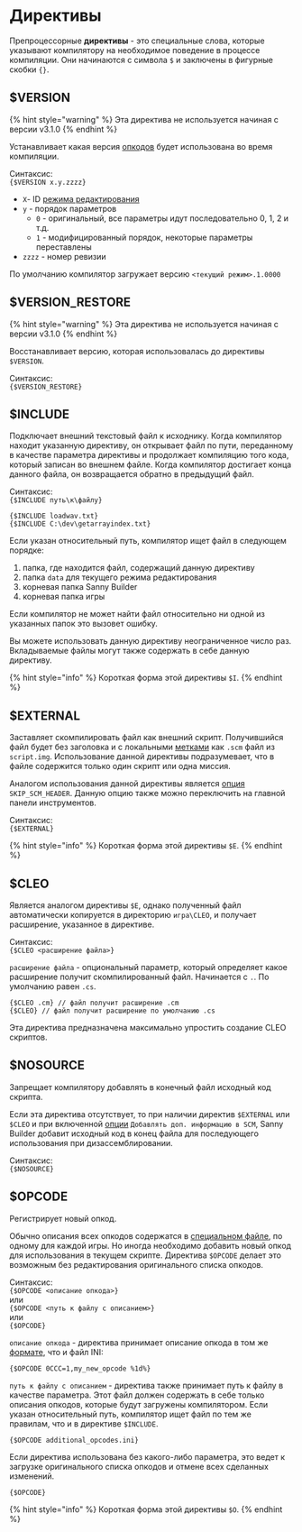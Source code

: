 # Директивы

Препроцессорные **директивы** - это специальные слова, которые указывают компилятору на необходимое поведение в процессе компиляции. Они начинаются с символа `$` и заключены в фигурные скобки `{}`.

## $VERSION

{% hint style="warning" %}
Эта директива не используется начиная с версии v3.1.0
{% endhint %}

Устанавливает какая версия [опкодов](../scm-documentation/opcodes-list-scm.ini.md) будет использована во время компиляции.

Синтаксис:  
`{$VERSION x.y.zzzz}`

* `X`- ID [режима редактирования](../edit-modes.md)
* `y` - порядок параметров
  * `0` - оригинальный, все параметры идут последовательно 0, 1, 2 и т.д.
  * `1` - модифицированный порядок, некоторые параметры переставлены
* `zzzz` - номер ревизии

По умолчанию компилятор загружает версию `<текущий режим>.1.0000`

## $VERSION\_RESTORE

{% hint style="warning" %}
Эта директива не используется начиная с версии v3.1.0
{% endhint %}

Восстанавливает версию, которая использовалась до директивы `$VERSION`.

Синтаксис:  
`{$VERSION_RESTORE}`

## $INCLUDE

Подключает внешний текстовый файл к исходнику. Когда компилятор находит указанную директиву, он открывает файл по пути, переданному в качестве параметра директивы и продолжает компиляцию того кода, который записан во внешнем файле. Когда компилятор достигает конца данного файла, он возвращается обратно в предыдущий файл.

Синтаксис:  
`{$INCLUDE путь\к\файлу}`

```text
{$INCLUDE loadwav.txt}
{$INCLUDE C:\dev\getarrayindex.txt}
```

Если указан относительный путь, компилятор ищет файл в следующем порядке:

1. папка, где находится файл, содержащий данную директиву
2. папка `data` для текущего режима редактирования
3. корневая папка Sanny Builder
4. корневая папка игры

Если компилятор не может найти файл относительно ни одной из указанных папок это вызовет ошибку.

Вы можете использовать данную директиву неограниченное число раз. Вкладываемые файлы могут также содержать в себе данную директиву.

{% hint style="info" %}
Короткая форма этой директивы `$I`.
{% endhint %}

## $EXTERNAL

Заставляет скомпилировать файл как внешний скрипт. Получившийся файл будет без заголовка и с локальными [метками](data-types.md#metki) как `.scm` файл из `script.img`. Использование данной директивы подразумевает, что в файле содержится только один скрипт или одна миссия.

Аналогом использования данной директивы является [опция](../console.md#skip_scm_header) `SKIP_SCM_HEADER`. Данную опцию также можно переключить на главной панели инструментов.

Синтаксис:  
`{$EXTERNAL}`

{% hint style="info" %}
Короткая форма этой директивы `$E`.
{% endhint %}

## $CLEO

Является аналогом директивы `$E`, однако полученный файл автоматически копируется в директорию `игра\CLEO`, и получает расширение, указанное в директиве.

Синтаксис:  
`{$CLEO <расширение файла>}`

`расширение файла` - опциональный параметр, который определяет какое расширение получит скомпилированный файл. Начинается с `.`. По умолчанию равен `.cs`.

```text
{$CLEO .cm} // файл получит расширение .cm
{$CLEO} // файл получит расширение по умолчанию .cs
```

Эта директива предназначена максимально упростить создание CLEO скриптов.

## $NOSOURCE

Запрещает компилятору добавлять в конечный файл исходный код скрипта. 

Если эта директива отсутствует, то при наличии директив `$EXTERNAL` или `$CLEO` и при включенной [опции](../editor/options/general.md#dobavlyat-dopolnitelnuyu-informaciyu-v-scm) `Добавлять доп. информацию в SCM`, Sanny Builder добавит исходный код в конец файла для последующего использования при дизассемблировании.

Синтаксис:  
`{$NOSOURCE}`

## $OPCODE

Регистрирует новый опкод. 

Обычно описания всех опкодов содержатся в [специальном файле](../scm-documentation/opcodes-list-scm.ini.md), по одному для каждой игры. Но иногда необходимо добавить новый опкод для использования в текущем скрипте. Директива `$OPCODE` делает это возможным без редактирования оригинального списка опкодов.

Синтаксис:  
`{$OPCODE <описание опкода>}`  
 или  
`{$OPCODE <путь к файлу с описанием>}`  
 или  
`{$OPCODE}`

`описание опкода` - директива принимает описание опкода в том же [формате](../scm-documentation/opcodes-list-scm.ini.md#opkody), что и файл INI:

```text
{$OPCODE 0CCC=1,my_new_opcode %1d%}
```

`путь к файлу с описанием` - директива также принимает путь к файлу в качестве параметра. Этот файл должен содержать в себе только описания опкодов, которые будут загружены компилятором. Если указан относительный путь, компилятор ищет файл по тем же правилам, что и в директиве `$INCLUDE`.

```text
{$OPCODE additional_opcodes.ini}
```

Если директива использована без какого-либо параметра, это ведет к загрузке оригинального списка опкодов и отмене всех сделанных изменений.

```text
{$OPCODE}
```

{% hint style="info" %}
Короткая форма этой директивы `$O`.
{% endhint %}





